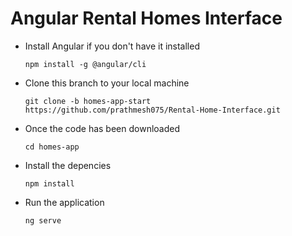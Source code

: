 # Angular Rental Homes Interface
- Install Angular if you don't have it installed

  `npm install -g @angular/cli`

- Clone this branch to your local machine

  `git clone -b homes-app-start https://github.com/prathmesh075/Rental-Home-Interface.git` 

- Once the code has been downloaded

  `cd homes-app`

- Install the depencies

  `npm install` 

- Run the application 

  `ng serve`

